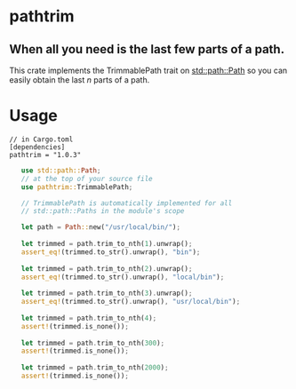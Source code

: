 # pathtrim
## When all you need is the last few parts of a path.

This crate implements the TrimmablePath trait on [std::path::Path](https://doc.rust-lang.org/std/path/struct.Path.html) so you can easily obtain the
last *n* parts of a path.

# Usage

```text
// in Cargo.toml
[dependencies]
pathtrim = "1.0.3"
```

```rust
   use std::path::Path;
   // at the top of your source file
   use pathtrim::TrimmablePath;

   // TrimmablePath is automatically implemented for all 
   // std::path::Paths in the module's scope

   let path = Path::new("/usr/local/bin/");
   
   let trimmed = path.trim_to_nth(1).unwrap();
   assert_eq!(trimmed.to_str().unwrap(), "bin");
   
   let trimmed = path.trim_to_nth(2).unwrap();
   assert_eq!(trimmed.to_str().unwrap(), "local/bin");
   
   let trimmed = path.trim_to_nth(3).unwrap();
   assert_eq!(trimmed.to_str().unwrap(), "usr/local/bin");
   
   let trimmed = path.trim_to_nth(4);
   assert!(trimmed.is_none());
   
   let trimmed = path.trim_to_nth(300);
   assert!(trimmed.is_none());
   
   let trimmed = path.trim_to_nth(2000);
   assert!(trimmed.is_none());
  
```

